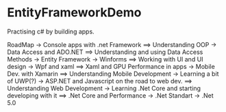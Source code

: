 # EntityFrameworkDemo

Practising c# by building apps.

RoadMap 
-> Console apps with .net Framework ==> Understanding OOP
-> Data Access and ADO.NET ==> Understanding and using Data Access Methods
-> Entity Framework
-> Winforms ==> Working with UI and UI design
-> Wpf and xaml ==> Xaml and GPU Performance in apps
-> Mobile Dev. with Xamarin ==> Understanding Mobile Development
-> Learning a bit of UWP(?)
-> ASP.NET and Javascript on the road to web dev. ==> Understanding Web Development
-> Learning .Net Core and starting developing with it ==> .Net Core and Performance
-> .Net Standart
-> .Net 5.0
